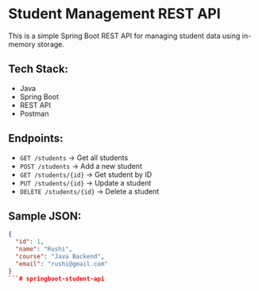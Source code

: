 # Student Management REST API

This is a simple Spring Boot REST API for managing student data using in-memory storage.

## Tech Stack:
- Java
- Spring Boot
- REST API
- Postman

## Endpoints:
- `GET /students` → Get all students
- `POST /students` → Add a new student
- `GET /students/{id}` → Get student by ID
- `PUT /students/{id}` → Update a student
- `DELETE /students/{id}` → Delete a student

## Sample JSON:
```json
{
  "id": 1,
  "name": "Rushi",
  "course": "Java Backend",
  "email": "rushi@gmail.com"
}
```# springboot-student-api
